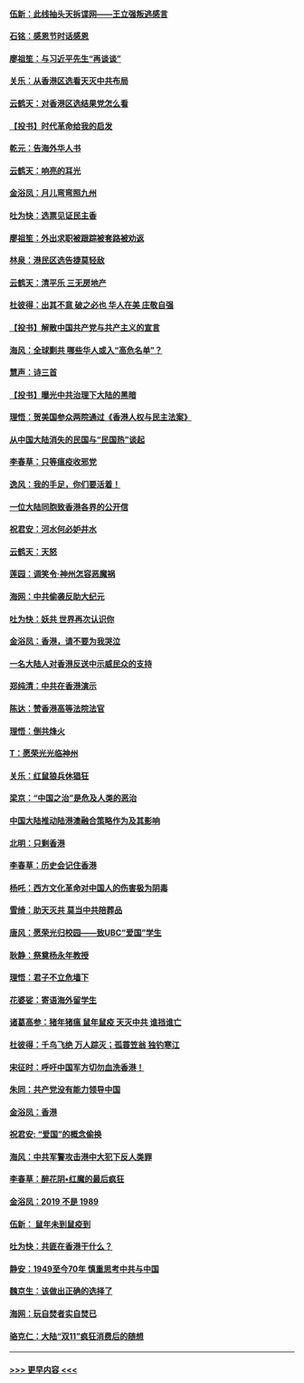 #### [伍新：此线抽头天拆谍网——王立强叛逃感言](../pages/nsc993/n11687981.md?t=11291111) 
#### [石铭：感恩节时话感恩](../pages/nsc993/n11687568.md?t=11291111) 
#### [廖祖笙：与习近平先生“再谈谈”](../pages/nsc993/n11687005.md?t=11291111) 
#### [关乐：从香港区选看天灭中共布局](../pages/nsc993/n11686647.md?t=11291111) 
#### [云鹤天：对香港区选结果党怎么看](../pages/nsc993/n11686216.md?t=11291111) 
#### [【投书】时代革命给我的启发](../pages/nsc993/n11684287.md?t=11291111) 
#### [乾元：告海外华人书](../pages/nsc993/n11684044.md?t=11291111) 
#### [云鹤天：响亮的耳光](../pages/nsc993/n11684254.md?t=11291111) 
#### [金浴凤：月儿弯弯照九州](../pages/nsc993/n11684231.md?t=11291111) 
#### [吐为快：选票见证民主香](../pages/nsc993/n11684206.md?t=11291111) 
#### [廖祖笙：外出求职被跟踪被套路被劝返](../pages/nsc993/n11683874.md?t=11291111) 
#### [林泉：港民区选告捷莫轻敌](../pages/nsc993/n11683930.md?t=11291111) 
#### [云鹤天：清平乐 三无房地产](../pages/nsc993/n11681521.md?t=11291111) 
#### [杜彼得：出其不意 破之必也 华人在美 庄敬自强](../pages/nsc993/n11679554.md?t=11291111) 
#### [【投书】解散中国共产党与共产主义的宣言](../pages/nsc993/n11679177.md?t=11291111) 
#### [海风：全球剿共 哪些华人或入“高危名单”？](../pages/nsc993/n11678617.md?t=11291111) 
#### [慧声：诗三首](../pages/nsc993/n11678848.md?t=11291111) 
#### [【投书】曝光中共治理下大陆的黑暗](../pages/nsc993/n11678674.md?t=11291111) 
#### [理悟：贺美国参众两院通过《香港人权与民主法案》](../pages/nsc993/n11678104.md?t=11291111) 
#### [从中国大陆消失的民国与“民国热”谈起](../pages/nsc993/n11678075.md?t=11291111) 
#### [李春草：只等瘟疫收邪党](../pages/nsc993/n11677308.md?t=11291111) 
#### [逸风：我的手足，你们要活着！](../pages/nsc993/n11676352.md?t=11291111) 
#### [一位大陆同胞致香港各界的公开信](../pages/nsc993/n11675761.md?t=11291111) 
#### [祝君安：河水何必妒井水](../pages/nsc993/n11675746.md?t=11291111) 
#### [云鹤天：天怒](../pages/nsc993/n11675718.md?t=11291111) 
#### [莲园：调笑令‧神州怎容恶魔祸](../pages/nsc993/n11675648.md?t=11291111) 
#### [海网：中共偷袭反助大纪元](../pages/nsc993/n11673515.md?t=11291111) 
#### [吐为快：妖共 世界再次认识你](../pages/nsc993/n11673506.md?t=11291111) 
#### [金浴凤：香港，请不要为我哭泣](../pages/nsc993/n11673248.md?t=11291111) 
#### [一名大陆人对香港反送中示威民众的支持](../pages/nsc993/n11672615.md?t=11291111) 
#### [郑纯清：中共在香港演示](../pages/nsc993/n11670539.md?t=11291111) 
#### [陈达：赞香港高等法院法官](../pages/nsc993/n11669542.md?t=11291111) 
#### [理悟：倒共烽火](../pages/nsc993/n11668844.md?t=11291111) 
#### [T：愿荣光光临神州](../pages/nsc993/n11668421.md?t=11291111) 
#### [关乐：红鼠狼兵休猖狂](../pages/nsc993/n11668378.md?t=11291111) 
#### [梁京：“中国之治”是危及人类的恶治](../pages/nsc993/n11668328.md?t=11291111) 
#### [中国大陆推动陆港澳融合策略作为及其影响](../pages/nsc993/n11668157.md?t=11291111) 
#### [北明：只剩香港](../pages/nsc993/n11668002.md?t=11291111) 
#### [李春草：历史会记住香港](../pages/nsc993/n11667927.md?t=11291111) 
#### [杨吒：西方文化革命对中国人的伤害极为阴毒](../pages/nsc993/n11664521.md?t=11291111) 
#### [雪绮：助天灭共 莫当中共陪葬品](../pages/nsc993/n11662650.md?t=11291111) 
#### [唐风：愿荣光归校园——致UBC“爱国”学生](../pages/nsc993/n11662194.md?t=11291111) 
#### [耿静：祭奠杨永年教授](../pages/nsc993/n11662514.md?t=11291111) 
#### [理悟：君子不立危墙下](../pages/nsc993/n11662172.md?t=11291111) 
#### [花婆娑：寄语海外留学生](../pages/nsc993/n11662121.md?t=11291111) 
#### [诸葛高参：猪年猪瘟 鼠年鼠疫 天灭中共 谁挡谁亡](../pages/nsc993/n11661980.md?t=11291111) 
#### [杜彼得：千鸟飞绝 万人踪灭；孤蓑笠翁 独钓寒江](../pages/nsc993/n11661170.md?t=11291111) 
#### [宋征时：呼吁中国军方切勿血洗香港！](../pages/nsc993/n11415318.md?t=11291111) 
#### [朱同：共产党没有能力领导中国](../pages/nsc993/n11660421.md?t=11291111) 
#### [金浴凤：香港](../pages/nsc993/n11660419.md?t=11291111) 
#### [祝君安: “爱国”的概念偷换](../pages/nsc993/n11659706.md?t=11291111) 
#### [海风：中共军警攻击港中大犯下反人类罪](../pages/nsc993/n11659632.md?t=11291111) 
#### [李春草：醉花阴•红魔的最后疯狂](../pages/nsc993/n11659287.md?t=11291111) 
#### [金浴凤：2019 不是 1989](../pages/nsc993/n11657663.md?t=11291111) 
#### [伍新： 鼠年未到鼠疫到](../pages/nsc993/n11655098.md?t=11291111) 
#### [吐为快：共匪在香港干什么？](../pages/nsc993/n11654891.md?t=11291111) 
#### [静安：1949至今70年 慎重思考中共与中国](../pages/nsc993/n11651244.md?t=11291111) 
#### [魏京生：该做出正确的选择了](../pages/nsc993/n11653084.md?t=11291111) 
#### [海网：玩自焚者实自焚已](../pages/nsc993/n11652423.md?t=11291111) 
#### [骆克仁：大陆“双11”疯狂消费后的随想](../pages/nsc993/n11652305.md?t=11291111) 

----
#### [ >>> 更早内容 <<< ](../indexes/nsc993-earlier.md)
